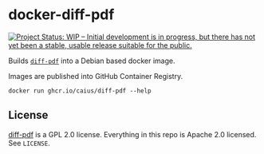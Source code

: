 # docker-diff-pdf

[![Project Status: WIP – Initial development is in progress, but there has not yet been a stable, usable release suitable for the public.](https://www.repostatus.org/badges/latest/wip.svg)](https://www.repostatus.org/#wip)

Builds [`diff-pdf`][diff-pdf] into a Debian based docker image.

Images are published into GitHub Container Registry.

```shell
docker run ghcr.io/caius/diff-pdf --help
```

[diff-pdf]: https://vslavik.github.io/diff-pdf/

## License

[diff-pdf][] is a GPL 2.0 license. Everything in this repo is Apache 2.0 licensed. See `LICENSE`.

